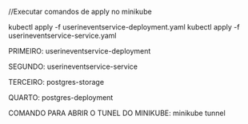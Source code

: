 //Executar comandos de apply no minikube


kubectl apply -f userineventservice-deployment.yaml
kubectl apply -f userineventservice-service.yaml





PRIMEIRO:
userineventservice-deployment

SEGUNDO:
userineventservice-service

TERCEIRO:
postgres-storage

QUARTO:
postgres-deployment


COMANDO PARA ABRIR O TUNEL DO MINIKUBE:
minikube tunnel